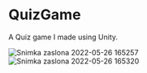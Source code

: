 # QuizGame
A Quiz game I made using Unity.

![Snimka zaslona 2022-05-26 165257](https://user-images.githubusercontent.com/93731591/170515466-0eed4493-be4b-44fa-8737-0ba2c48efada.png)
![Snimka zaslona 2022-05-26 165320](https://user-images.githubusercontent.com/93731591/170515477-30f1cb48-18d1-41f6-b654-6a4728f9a45a.png)
